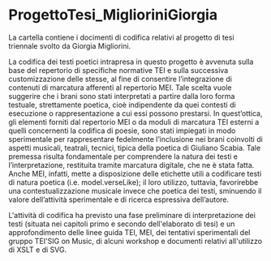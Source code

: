 # ProgettoTesi_MiglioriniGiorgia

La cartella contiene i docimenti di codifica relativi al progetto di tesi triennale svolto da Giorgia Migliorini.

La codifica dei testi poetici intrapresa in questo progetto è avvenuta sulla base del repertorio di specifiche normative TEI e sulla successiva customizzazione delle stesse, al fine di consentire l’integrazione di contenuti di marcatura afferenti al repertorio MEI. Tale scelta vuole suggerire che i brani sono stati interpretati a partire dalla loro forma testuale, strettamente poetica, cioè indipendente da quei contesti di esecuzione o rappresentazione a cui essi possono prestarsi. In quest’ottica, gli elementi forniti dal repertorio MEI o da moduli di marcatura TEI esterni a quelli concernenti la codifica di poesie, sono stati impiegati in modo sperimentale per rappresentare fedelmente l’inclusione nei brani coinvolti di aspetti musicali, teatrali, tecnici, tipica della poetica di Giuliano Scabia. 
Tale premessa risulta fondamentale per comprendere la natura dei testi e l’interpretazione, restituita tramite marcatura digitale, che ne è stata fatta. Anche MEI, infatti, mette a disposizione delle etichette utili a codificare testi di natura poetica (i.e. model.verseLike); il loro utilizzo, tuttavia, favorirebbe una contestualizzazione musicale invece che poetica dei testi, sminuendo il valore dell’attività sperimentale e di ricerca espressiva dell’autore.

L'attività di codifica ha previsto una fase preliminare di interpretazione dei testi (situata nei capitoli primo e secondo dell'elaborato di tesi)
e un approfondimento delle linee guida TEI, MEI, dei tentativi sperimentali del gruppo TEI'SIG on Music, di alcuni workshop e documenti relativi
all'utilizzo di XSLT e di SVG. 
